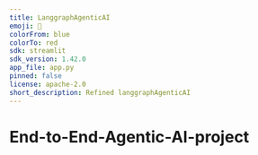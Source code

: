 ```yaml
---
title: LanggraphAgenticAI
emoji: 🤖
colorFrom: blue
colorTo: red
sdk: streamlit
sdk_version: 1.42.0
app_file: app.py
pinned: false
license: apache-2.0
short_description: Refined langgraphAgenticAI
---
```

# End-to-End-Agentic-AI-project
